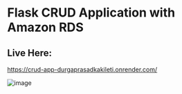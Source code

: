# Flask CRUD Application with Amazon RDS
## Live Here: 
https://crud-app-durgaprasadkakileti.onrender.com/

![image](https://github.com/user-attachments/assets/cb32f80f-2328-46cb-ab2e-5a157d178b73)

